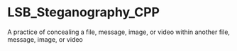 # LSB_Steganography_CPP
A practice of concealing a file, message, image, or video within another file, message, image, or video
